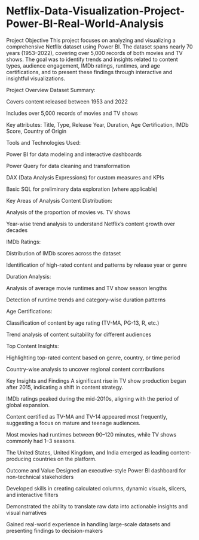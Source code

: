 # Netflix-Data-Visualization-Project-Power-BI-Real-World-Analysis
Project Objective
This project focuses on analyzing and visualizing a comprehensive Netflix dataset using Power BI. The dataset spans nearly 70 years (1953–2022), covering over 5,000 records of both movies and TV shows. The goal was to identify trends and insights related to content types, audience engagement, IMDb ratings, runtimes, and age certifications, and to present these findings through interactive and insightful visualizations.

Project Overview
Dataset Summary:

Covers content released between 1953 and 2022

Includes over 5,000 records of movies and TV shows

Key attributes: Title, Type, Release Year, Duration, Age Certification, IMDb Score, Country of Origin

Tools and Technologies Used:

Power BI for data modeling and interactive dashboards

Power Query for data cleaning and transformation

DAX (Data Analysis Expressions) for custom measures and KPIs

Basic SQL for preliminary data exploration (where applicable)

Key Areas of Analysis
Content Distribution:

Analysis of the proportion of movies vs. TV shows

Year-wise trend analysis to understand Netflix’s content growth over decades

IMDb Ratings:

Distribution of IMDb scores across the dataset

Identification of high-rated content and patterns by release year or genre

Duration Analysis:

Analysis of average movie runtimes and TV show season lengths

Detection of runtime trends and category-wise duration patterns

Age Certifications:

Classification of content by age rating (TV-MA, PG-13, R, etc.)

Trend analysis of content suitability for different audiences

Top Content Insights:

Highlighting top-rated content based on genre, country, or time period

Country-wise analysis to uncover regional content contributions

Key Insights and Findings
A significant rise in TV show production began after 2015, indicating a shift in content strategy.

IMDb ratings peaked during the mid-2010s, aligning with the period of global expansion.

Content certified as TV-MA and TV-14 appeared most frequently, suggesting a focus on mature and teenage audiences.

Most movies had runtimes between 90–120 minutes, while TV shows commonly had 1–3 seasons.

The United States, United Kingdom, and India emerged as leading content-producing countries on the platform.

Outcome and Value
Designed an executive-style Power BI dashboard for non-technical stakeholders

Developed skills in creating calculated columns, dynamic visuals, slicers, and interactive filters

Demonstrated the ability to translate raw data into actionable insights and visual narratives

Gained real-world experience in handling large-scale datasets and presenting findings to decision-makers
